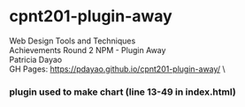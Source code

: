 # cpnt201-plugin-away
Web Design Tools and Techniques \
Achievements Round 2 NPM - Plugin Away \
Patricia Dayao \
GH Pages: https://pdayao.github.io/cpnt201-plugin-away/ \
### plugin used to make chart (line 13-49 in index.html)
